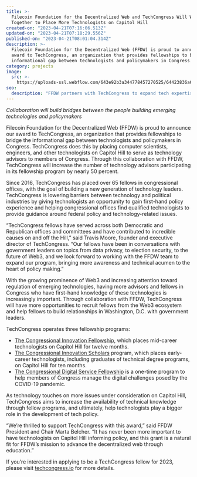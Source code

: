 ```yaml
---
title: >-
  Filecoin Foundation for the Decentralized Web and TechCongress Will Work
  Together to Place More Technologists on Capitol Hill
created-on: "2023-04-21T07:16:06.513Z"
updated-on: "2023-04-21T07:18:29.556Z"
published-on: "2023-04-21T08:01:04.314Z"
description: >-
  Filecoin Foundation for the Decentralized Web (FFDW) is proud to announce our
  award to TechCongress, an organization that provides fellowships to bridge the
  informational gap between technologists and policymakers in Congress.
category: projects
image:
  src: >-
    https://uploads-ssl.webflow.com/643e92b3a344778457270525/64423836a6ec419f1a28faed_1-by_cgybu5ago6_yxuh93g.png
seo:
  description: "FFDW partners with TechCongress to expand tech expertise on Capitol Hill, bridging the gap between technologists and policymakers through fellowship programs."
---
```


_Collaboration will build bridges between the people building emerging technologies and policymakers_

Filecoin Foundation for the Decentralized Web (FFDW) is proud to announce our award to TechCongress, an organization that provides fellowships to bridge the informational gap between technologists and policymakers in Congress. TechCongress does this by placing computer scientists, engineers, and other technologists on Capitol Hill to serve as technology advisors to members of Congress. Through this collaboration with FFDW, TechCongress will increase the number of technology advisors participating in its fellowship program by nearly 50 percent.

Since 2016, TechCongress has placed over 65 fellows in congressional offices, with the goal of building a new generation of technology leaders. TechCongress is lowering barriers between technology and political industries by giving technologists an opportunity to gain first-hand policy experience and helping congressional offices find qualified technologists to provide guidance around federal policy and technology-related issues.

“TechCongress fellows have served across both Democratic and Republican offices and committees and have contributed to incredible causes on and off the Hill,” said Travis Moore, founder and executive director of TechCongress. “Our fellows have been in conversations with government leaders on topics from data privacy, to election security, to the future of Web3, and we look forward to working with the FFDW team to expand our program, bringing more awareness and technical acumen to the heart of policy making.”

With the growing prominence of Web3 and increasing attention toward regulation of emerging technologies, having more advisors and fellows in Congress who have first-hand knowledge of these technologies is increasingly important. Through collaboration with FFDW, TechCongress will have more opportunities to recruit fellows from the Web3 ecosystem and help fellows to build relationships in Washington, D.C. with government leaders.

TechCongress operates three fellowship programs:

- [The Congressional Innovation Fellowship](https://www.techcongress.io/congressional-innovation-fellows), which places mid-career technologists on Capitol Hill for twelve months.
- [The Congressional Innovation Scholars](https://www.techcongress.io/congressional-innovation-scholars-program) program, which places early-career technologists, including graduates of technical degree programs, on Capitol Hill for ten months.
- [The Congressional Digital Service Fellowship](https://www.techcongress.io/congressional-digital-service) is a one-time program to help members of Congress manage the digital challenges posed by the COVID-19 pandemic.

As technology touches on more issues under consideration on Capitol Hill, TechCongress aims to increase the availability of technical knowledge through fellow programs, and ultimately, help technologists play a bigger role in the development of tech policy.

“We’re thrilled to support TechCongress with this award,” said FFDW President and Chair Marta Belcher. “It has never been more important to have technologists on Capitol Hill informing policy, and this grant is a natural fit for FFDW’s mission to advance the decentralized web through education.”

If you’re interested in applying to be a TechCongress fellow for 2023, please visit [techcongress.io](http://techcongress.io/) for more details.
